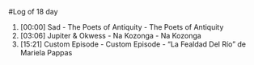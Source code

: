 #Log of 18 day

1. [00:00] Sad - The Poets of Antiquity - The Poets of Antiquity
1. [03:06] Jupiter & Okwess - Na Kozonga - Na Kozonga
1. [15:21] Custom Episode - Custom Episode - “La Fealdad Del Río” de Mariela Pappas
